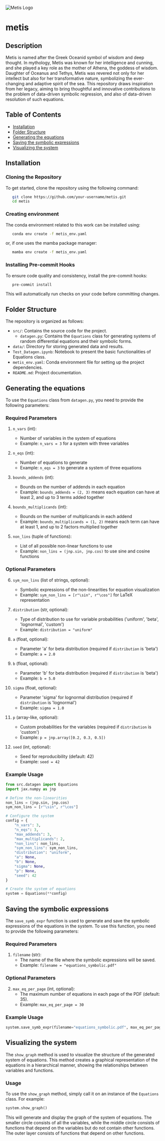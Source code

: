 ![Metis Logo](metis_logo.jpg)

# metis

## Description
Metis is named after the Greek Oceanid symbol of wisdom and deep thought. In mythology, Metis was known for her intelligence and cunning, and she played a key role as the mother of Athena, the goddess of wisdom. Daughter of Oceanus and Tethys, Metis was revered not only for her intellect but also for her transformative nature, symbolizing the ever-changing and adaptive spirit of the sea. This repository draws inspiration from her legacy, aiming to bring thoughtful and innovative contributions to the problem of data-driven symbolic regression, and also of data-driven resolution of such equations.

## Table of Contents
- [Installation](#installation)
- [Folder Structure](#folder-structure)
- [Generating the equations](#generating-the-equations)
- [Saving the symbolic expressions](#saving-the-symbolic-expressions)
- [Visualizing the system](#visualizing-the-system)

## Installation

### Cloning the Repository
To get started, clone the repository using the following command:
```bash
   git clone https://github.com/your-username/metis.git
   cd metis
```

### Creating environment
The conda environment related to this work can be installed using:
```bash
   conda env create -f metis_env.yaml
```
or, if one uses the mamba package manager:
```bash
   mamba env create -f metis_env.yaml
```

### Installing Pre-commit Hooks
To ensure code quality and consistency, install the pre-commit hooks:
```bash
   pre-commit install
```
This will automatically run checks on your code before committing changes.

## Folder Structure
The repository is organized as follows:

- `src/`: Contains the source code for the project.
  - `datagen.py`: Contains the `Equations` class for generating systems of random differential equations and their symbolic forms.
- `data/`: Directory for storing generated data and results.
- `Test_Datagen.ipynb`: Notebook to present the basic functionalities of Equations class.
- `metis_env.yaml`: Conda environment file for setting up the project dependencies.
- `README.md`: Project documentation.

## Generating the equations

To use the `Equations` class from `datagen.py`, you need to provide the following parameters:

### Required Parameters

1. `n_vars` (int): 
   - Number of variables in the system of equations
   - Example: `n_vars = 3` for a system with three variables

2. `n_eqs` (int):
   - Number of equations to generate
   - Example: `n_eqs = 3` to generate a system of three equations

3. `bounds_addends` (int):
   - Bounds on the number of addends in each equation
   - Example: `bounds_addends = (2, 3)` means each equation can have at least 2, and up to 3 terms added together

4. `bounds_multiplicands` (int):
   - Bounds on the number of multiplicands in each addend
   - Example: `bounds_multiplicands = (1, 2)` means each term can have at least 1, and up to 2 factors multiplied together

5. `non_lins` (tuple of functions):
   - List of all possible non-linear functions to use
   - Example: `non_lins = (jnp.sin, jnp.cos)` to use sine and cosine functions

### Optional Parameters

6. `sym_non_lins` (list of strings, optional):
   - Symbolic expressions of the non-linearities for equation visualization
   - Example: `sym_non_lins = [r"\sin", r"\cos"]` for LaTeX representation

7. `distribution` (str, optional):
   - Type of distribution to use for variable probabilities ('uniform', 'beta', 'lognormal', 'custom')
   - Example: `distribution = "uniform"`

8. `a` (float, optional):
   - Parameter 'a' for beta distribution (required if `distribution` is 'beta')
   - Example: `a = 2.0`

9. `b` (float, optional):
   - Parameter 'b' for beta distribution (required if `distribution` is 'beta')
   - Example: `b = 5.0`

10. `sigma` (float, optional):
    - Parameter 'sigma' for lognormal distribution (required if `distribution` is 'lognormal')
    - Example: `sigma = 1.0`

11. `p` (array-like, optional):
    - Custom probabilities for the variables (required if `distribution` is 'custom')
    - Example: `p = jnp.array([0.2, 0.3, 0.5])`

12. `seed` (int, optional):
    - Seed for reproducibility (default: 42)
    - Example: `seed = 42`

### Example Usage

```python
from src.datagen import Equations
import jax.numpy as jnp

# Define the non-linearities
non_lins = (jnp.sin, jnp.cos)
sym_non_lins = [r"\sin", r"\cos"]

# Configure the system
config = {
    "n_vars": 3,
    "n_eqs": 3,
    "max_addends": 3,
    "max_multiplicands": 2,
    "non_lins": non_lins,
    "sym_non_lins": sym_non_lins,
    "distribution": "uniform",
    "a": None,
    "b": None,
    "sigma": None,
    "p": None,
    "seed": 42
}

# Create the system of equations
system = Equations(**config)
```

## Saving the symbolic expressions

The `save_symb_expr` function is used to generate and save the symbolic expressions of the equations in the system. To use this function, you need to provide the following parameters:

### Required Parameters

1. `filename` (str): 
   - The name of the file where the symbolic expressions will be saved.
   - Example: `filename = "equations_symbolic.pdf"`

### Optional Parameters

2. `max_eq_per_page` (int, optional):
   - The maximum number of equations in each page of the PDF (default: 35).
   - Example: `max_eq_per_page = 30`

### Example Usage

```python
system.save_symb_expr(filename="equations_symbolic.pdf", max_eq_per_page=30)
```

## Visualizing the system

The `show_graph` method is used to visualize the structure of the generated system of equations. This method creates a graphical representation of the equations in a hierarchical manner, showing the relationships between variables and functions.

### Usage

To use the `show_graph` method, simply call it on an instance of the `Equations` class. For example:

```python
system.show_graph()
```

This will generate and display the graph of the system of equations. The smaller circle consists of all the variables, while the middle circle consists of functions that depend on the variables but do not contain other functions. The outer layer consists of functions that depend on other functions.
